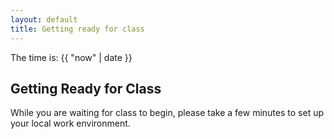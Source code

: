 ```yaml
---
layout: default
title: Getting ready for class
---
```


The time is: {{ "now" | date }}

## Getting Ready for Class
While you are waiting for class to begin, please take a few minutes to set up your local work environment.
